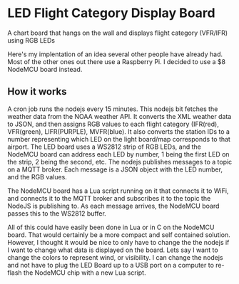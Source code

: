 # LED Flight Category Display Board
A chart board that hangs on the wall and displays flight category (VFR/IFR) using RGB LEDs

Here's my implentation of an idea several other people have already had. Most of the other ones out there use a Raspberry Pi.
I decided to use a $8 NodeMCU board instead. 

## How it works
A cron job runs the nodejs every 15 minutes. This nodejs bit fetches the weather data from the NOAA weather API.
It converts the XML weather data to JSON, and then assigns RGB values to each flight category (IFR(red), VFR(green), LIFR(PURPLE), 
MVFR(blue). It also converts the station IDs to a number representing which LED on the light board/map corresponds to that airport.
The LED board uses a WS2812 strip of RGB LEDs, and the NodeMCU board can address each LED by number, 1 being the first LED on the strip,
2 being the second, etc. The nodejs publishes messages to a topic on a MQTT broker. Each message is a JSON object with the LED number, and 
the RGB values.

The NodeMCU board has a Lua script running on it that connects it to WiFi, and connects it to the MQTT broker and subscribes it to the 
topic the NodeJS is publishing to. As each message arrives, the NodeMCU board passes this to the WS2812 buffer.

All of this could have easily been done in Lua or in C on the NodeMCU board.  That would certainly be a more compact and self contained
solution. However, I thought it would be nice to only have to change the the nodejs if I want to change
what data is displayed on the board. Lets say I want to change the colors to represent wind, or visibility. I can change the 
nodejs and not have to plug the LED Board up to a USB port on a computer to re-flash the NodeMCU chip with a new Lua script.
